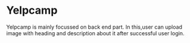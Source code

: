 # Yelpcamp
Yelpcamp is mainly focussed on back end part. In this,user can upload image with heading and description about it after successful user login.
